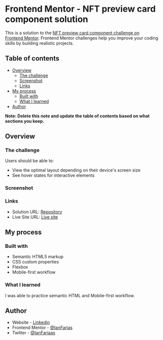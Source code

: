 # Frontend Mentor - NFT preview card component solution

This is a solution to the [NFT preview card component challenge on Frontend Mentor](https://www.frontendmentor.io/challenges/nft-preview-card-component-SbdUL_w0U). Frontend Mentor challenges help you improve your coding skills by building realistic projects. 

## Table of contents

- [Overview](#overview)
  - [The challenge](#the-challenge)
  - [Screenshot](#screenshot)
  - [Links](#links)
- [My process](#my-process)
  - [Built with](#built-with)
  - [What I learned](#what-i-learned)
- [Author](#author)


**Note: Delete this note and update the table of contents based on what sections you keep.**

## Overview

### The challenge

Users should be able to:

- View the optimal layout depending on their device's screen size
- See hover states for interactive elements

### Screenshot


### Links

- Solution URL: [Repository](https://github.com/IanFarias/nft-preview-card-component-main)
- Live Site URL: [Live site](https://ianfarias.github.io/nft-preview-card-component-main/)

## My process

### Built with

- Semantic HTML5 markup
- CSS custom properties
- Flexbox
- Mobile-first workflow

### What I learned

I was able to practice semantic HTML and Mobile-first workflow.

## Author

- Website - [Linkedin](https://www.linkedin.com/in/ianfariaspaix%C3%A3o/)
- Frontend Mentor - [@IanFarias](https://www.frontendmentor.io/profile/IanFarias)
- Twitter - [@IanFariaas](https://www.twitter.com/yourusername)


